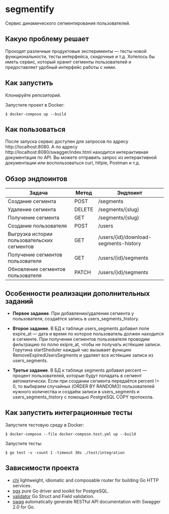 # segmentify

Сервис динамического сегментирования пользователей.

## Какую проблему решает
Проходят различные продуктовые эксперименты — тесты новой функциональности, тесты интерфейса, скидочные и т.д. Хотелось бы иметь сервис, который хранит сегменты пользователей и предоставляет удобный интерфейс работы с ними.

## Как запустить
Клонируйте репозиторий.

Запустите проект в Docker:
```
$ docker-compose up --build
```

## Как пользоваться
После запуска сервис доступен для запросов по адресу http://localhost:8080.
А по адресу http://localhost:8080/swagger/index.html находится интерактивная документация по API. Вы можете отправить запрос из интерактивной документации или воспользоваться curl, httpie, Postman и т.д.

## Обзор эндпоинтов
| Задача | Метод | Эндпоинт |
| --- | --- | --- |
| Создание сегмента | POST | /segments |
| Удаление сегмента | DELETE | /segments/{slug} |
| Получение сегмента | GET | /segments/{slug} |
| Создание пользователя | POST | /users |
| Выгрузка истории пользовательских сегментов | GET | /users/{id}/download-segments-history |
| Получение сегментов пользователя | GET | /users/{id}/segments |
| Обновление сегментов пользователя | PATCH | /users/{id}/segments |

## Особенности реализации дополнительных заданий
- **Первое задание**. При добавлении/удалении сегмента у пользователя, создаётся запись в users_segments_history.

- **Второе задание**. В БД к таблице users_segments добавил поле expire_at — дата и время по которое пользователь должен находится в сегменте. При получении сегментов пользователя проводим фильтрацию по полю exipre_at, чтобы не получать истёкшие записи. Горутина startSheduler каждый час вызывает функцию RemoveExpiredUsersSegments и удаляет все истёкшие записи из users_segments.

- **Третье задание**. В БД к таблице segments добавил percent — процент пользователей, которые будут попадать в сегмент автоматически. Если при создании сегмента передаётся percent != 0, то выбираем случайных (ORDER BY RANDOM()) пользователей нужного количества и создаём записи в users_segments и users_segments_history c помощью PostgreSQL COPY протокола.

## Как запустить интеграционные тесты
Запустите тестовую среду в Docker:
```
$ docker-compose --file docker-compose.test.yml up --build
```
Запустите тесты:
```
$ go test -v -count 1 -timeout 30s ./test/integration
```

## Зависимости проекта
- [chi](https://github.com/go-chi/chi) lightweight, idiomatic and composable router for building Go HTTP services.
- [pgx](https://github.com/jackc/pgx) pure Go driver and toolkit for PostgreSQL.
- [validator](https://github.com/go-playground/validator) Go Struct and Field validation.
- [swag](https://github.com/swaggo/swag) automatically generate RESTful API documentation with Swagger 2.0 for Go.